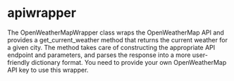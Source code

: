 # apiwrapper
The OpenWeatherMapWrapper class wraps the OpenWeatherMap API and provides a get_current_weather method that returns the current weather for a given city. The method takes care of constructing the appropriate API endpoint and parameters, and parses the response into a more user-friendly dictionary format. You need to provide your own OpenWeatherMap API key to use this wrapper.
